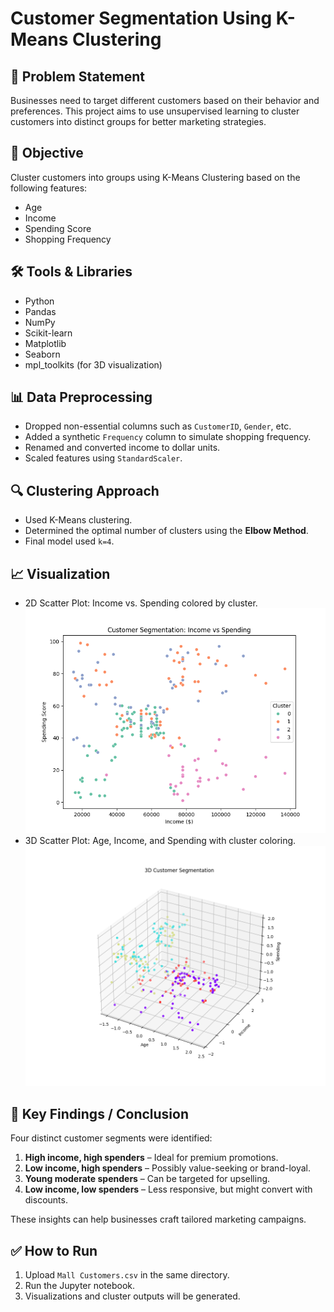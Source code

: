 # Customer Segmentation Using K-Means Clustering

## 📌 Problem Statement
Businesses need to target different customers based on their behavior and preferences. This project aims to use unsupervised learning to cluster customers into distinct groups for better marketing strategies.

## 🎯 Objective
Cluster customers into groups using K-Means Clustering based on the following features:
- Age
- Income
- Spending Score
- Shopping Frequency

## 🛠️ Tools & Libraries
- Python
- Pandas
- NumPy
- Scikit-learn
- Matplotlib
- Seaborn
- mpl_toolkits (for 3D visualization)

## 📊 Data Preprocessing
- Dropped non-essential columns such as `CustomerID`, `Gender`, etc.
- Added a synthetic `Frequency` column to simulate shopping frequency.
- Renamed and converted income to dollar units.
- Scaled features using `StandardScaler`.

## 🔍 Clustering Approach
- Used K-Means clustering.
- Determined the optimal number of clusters using the **Elbow Method**.
- Final model used `k=4`.

## 📈 Visualization
- 2D Scatter Plot: Income vs. Spending colored by cluster.
![image](https://github.com/LAXMAN7795/Customer-Segmentation-Using-K-Means/blob/b791cc9af662f8c24ae4a53558ddeaa76c2774a1/output/customer_segmentation.png)
- 3D Scatter Plot: Age, Income, and Spending with cluster coloring.
![image](https://github.com/LAXMAN7795/Customer-Segmentation-Using-K-Means/blob/c27764ca7f5b3493795644b7ba042d3639675449/output/3d_customer_segmentation.png)

## 📌 Key Findings / Conclusion
Four distinct customer segments were identified:
1. **High income, high spenders** – Ideal for premium promotions.
2. **Low income, high spenders** – Possibly value-seeking or brand-loyal.
3. **Young moderate spenders** – Can be targeted for upselling.
4. **Low income, low spenders** – Less responsive, but might convert with discounts.

These insights can help businesses craft tailored marketing campaigns.

## ✅ How to Run
1. Upload `Mall Customers.csv` in the same directory.
2. Run the Jupyter notebook.
3. Visualizations and cluster outputs will be generated.
